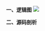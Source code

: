 **一、逻辑图**
![](https://agam-blog-image.oss-cn-hangzhou.aliyuncs.com/Redis%E4%BA%8B%E4%BB%B6%E6%A8%A1%E5%9E%8B.png)

**二、源码剖析**
```

```
